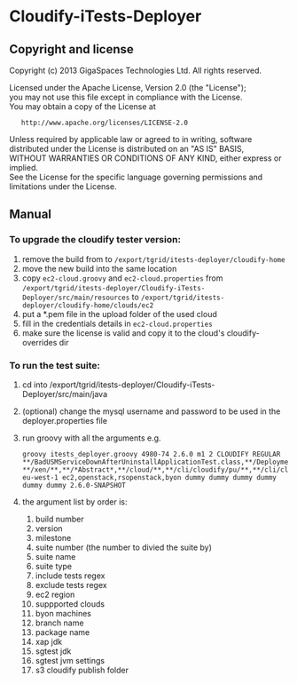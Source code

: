Cloudify-iTests-Deployer
========================


Copyright and license
----------------------
Copyright (c) 2013 GigaSpaces Technologies Ltd. All rights reserved.

Licensed under the Apache License, Version 2.0 (the "License");<br/>
you may not use this file except in compliance with the License.<br/>
You may obtain a copy of the License at 

       http://www.apache.org/licenses/LICENSE-2.0
     
Unless required by applicable law or agreed to in writing, software<br/>
distributed under the License is distributed on an "AS IS" BASIS,<br/>
WITHOUT WARRANTIES OR CONDITIONS OF ANY KIND, either express or implied.<br/>
See the License for the specific language governing permissions and<br/>
limitations under the License.


Manual
----------------------

### To upgrade the cloudify tester version:

1.  remove the build from to `/export/tgrid/itests-deployer/cloudify-home`
2.  move the new build into the same location
3.  copy `ec2-cloud.groovy` and `ec2-cloud.properties` from `/export/tgrid/itests-deployer/Cloudify-iTests-Deployer/src/main/resources` to `/export/tgrid/itests-deployer/cloudify-home/clouds/ec2`
4.  put a *.pem file in the upload folder of the used cloud
5.  fill in the credentials details in `ec2-cloud.properties`
6.  make sure the license is valid and copy it to the cloud's cloudify-overrides dir

### To run the test suite:

1.  cd into /export/tgrid/itests-deployer/Cloudify-iTests-Deployer/src/main/java
2.  (optional) change the mysql username and password to be used in the deployer.properties file
2.  run groovy with all the arguments e.g.

	```
	groovy itests_deployer.groovy 4980-74 2.6.0 m1 2 CLOUDIFY REGULAR
	**/BadUSMServiceDownAfterUninstallApplicationTest.class,**/DeploymentsControllerTest.class
	**/xen/**,**/*Abstract*,**/cloud/**,**/cli/cloudify/pu/**,**/cli/cloudify/AdminApiControllerTest**,**/cli/cloudify/security/**
	eu-west-1 ec2,openstack,rsopenstack,byon dummy dummy dummy dummy dummy dummy 2.6.0-SNAPSHOT
	```

3.  the argument list by order is:
	
	1. build number
	2. version
	3. milestone
	4. suite number (the number to divied the suite by)
	5. suite name
	6. suite type
	7. include tests regex
	8. exclude tests regex
	9. ec2 region
	10. suppported clouds
	11. byon machines
	12. branch name
	13. package name
	15. xap jdk
	16. sgtest jdk
	17. sgtest jvm settings
	18. s3 cloudify publish folder
